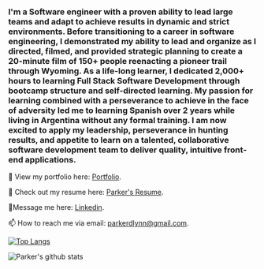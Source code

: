   ### I'm a Software engineer with a proven ability to lead large teams and adapt to achieve results in dynamic and strict environments. Before transitioning to a career in software engineering, I demonstrated my ability to lead and organize as I directed, filmed, and provided strategic planning to create a 20-minute film of 150+ people reenacting a pioneer trail through Wyoming. As a life-long learner, I dedicated 2,000+ hours to learning Full Stack Software Development through bootcamp structure and self-directed learning. My passion for learning combined with a perseverance to achieve in the face of adversity led me to learning Spanish over 2 years while living in Argentina without any formal training. I am now excited to apply my leadership, perseverance in hunting results, and appetite to learn on a talented, collaborative software development team to deliver quality, intuitive front-end applications.



📔 View my portfolio here: [Portfolio](www.parkerdlynn.com).

📝 Check out my resume here: [Parker's Resume](https://docs.google.com/document/d/1H_GwdHIlaeo3HlhCLsjqwyQQgdKRn3OIsEK5Jn8i8Lo/edit?usp=sharing).

💬Message me here: [Linkedin](https://www.linkedin.com/in/parkerdlynn/).

📫 How to reach me via email: [parkerdlynn@gmail.com](mailto:parkerdlynn@gmail.com).


[![Top Langs](https://github-readme-stats.vercel.app/api/top-langs/?username=RicoButtonPusher&layout=compact)](https://github.com/RicoButtonPusher/github-readme-stats)

![Parker's github stats](https://github-readme-stats.vercel.app/api?username=RicoButtonPusher&show_icons=true&theme=dark)

<!--
**RicoButtonPusher/RicoButtonPusher** is a ✨ _special_ ✨ repository because its `README.md` (this file) appears on your GitHub profile.

Here are some ideas to get you started:

- 🔭 I’m currently working on ...
- 🌱 I’m currently learning ...
- 👯 I’m looking to collaborate on ...
- 🤔 I’m looking for help with ...
- 💬 Ask me about ...
- 📫 How to reach me: ...
- 😄 Pronouns: ...
- ⚡ Fun fact: ...
-->
